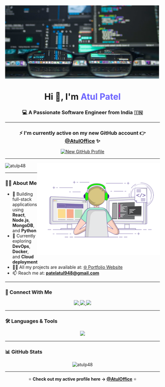 <!-- Header -->
![logo](https://github.com/Atulp48/Atulp48/blob/main/Screenshot%202024-10-18%20065937.png)

<h1 align="center">
  Hi 👋, I'm <span style="color:#6C63FF;">Atul Patel</span>
</h1>
<h3 align="center">💻 A Passionate Software Engineer from India 🇮🇳</h3>

---

<div align="center">
  <h3>⚡ I'm currently active on my new GitHub account 👉 
  <a href="https://github.com/AtulOffice" target="_blank">@AtulOffice</a> ✨</h3>
  
  <a href="https://github.com/AtulOffice" target="_blank">
    <img src="https://img.shields.io/badge/Visit-New%20GitHub%20Profile-blueviolet?style=for-the-badge&logo=github" alt="New GitHub Profile"/>
  </a>
</div>

---

<img align="right" alt="coding" width="400" src="https://github.com/Atulp48/Atulp48/blob/main/hi.gif">

<p align="left">
  <img src="https://komarev.com/ghpvc/?username=atulp48&label=Profile%20views&color=0e75b6&style=flat" alt="atulp48" />
</p>

---

### 👨‍💻 About Me  

- 🚀 Building full-stack applications using **React**, **Node.js**, **MongoDB**, and **Python**  
- 🌱 Currently exploring **DevOps**, **Docker**, and **Cloud deployment**  
- 👨‍💻 All my projects are available at: [🌐 Portfolio Website](https://atul18.netlify.app)  
- 📫 Reach me at: **patelatul948@gmail.com**

---

### 🤝 Connect With Me  

<p align="center">
  <a href="https://www.linkedin.com/in/atul-kumar-patel-997337226/" target="_blank">
    <img src="https://img.shields.io/badge/LinkedIn-0077B5.svg?style=for-the-badge&logo=linkedin&logoColor=white"/>
  </a>
  
  <a href="https://www.geeksforgeeks.org/user/patelatp0j3/" target="_blank">
    <img src="https://img.shields.io/badge/GeeksforGeeks-2F8D46.svg?style=for-the-badge&logo=geeksforgeeks&logoColor=white"/>
  </a>
  
  <a href="https://leetcode.com/u/patelatul948/" target="_blank">
    <img src="https://img.shields.io/badge/LeetCode-FFA116.svg?style=for-the-badge&logo=leetcode&logoColor=white"/>
  </a>
</p>


---

### 🛠️ Languages & Tools  

<p align="center">
  <img src="https://skillicons.dev/icons?i=html,css,js,react,redux,nodejs,express,mongodb,mysql,python,cpp,tailwind,docker,redis,firebase,git" />
</p>

---

### 📊 GitHub Stats  

<p align="center">
  <img src="https://github-readme-stats.vercel.app/api/top-langs?username=atulp48&show_icons=true&locale=en&layout=compact&theme=tokyonight" alt="atulp48" />
</p>

---

<div align="center">
  
⭐ **Check out my active profile here → [@AtulOffice](https://github.com/AtulOffice)** ⭐  

</div>
